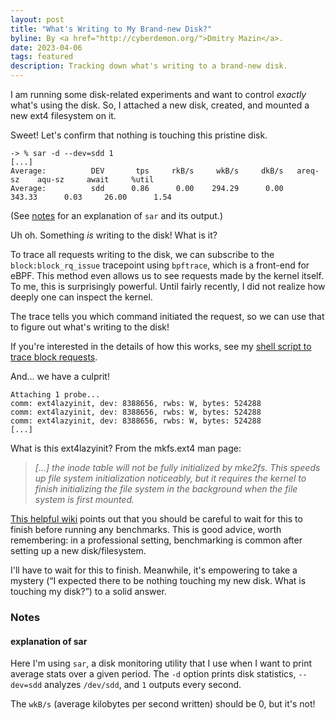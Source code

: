 ```yaml
---
layout: post
title: "What's Writing to My Brand-new Disk?"
byline: By <a href="http://cyberdemon.org/">Dmitry Mazin</a>.
date: 2023-04-06
tags: featured
description: Tracking down what's writing to a brand-new disk.
---
```

I am running some disk-related experiments and want to control *exactly* what's using the disk. So, I attached a new disk, created, and mounted a new ext4 filesystem on it.

Sweet! Let's confirm that nothing is touching this pristine disk.

```
-> % sar -d --dev=sdd 1
[...]
Average:          DEV       tps     rkB/s     wkB/s     dkB/s   areq-sz    aqu-sz     await     %util
Average:          sdd      0.86      0.00    294.29      0.00    343.33      0.03     26.00      1.54
```
(See [notes](#explanation-of-sar) for an explanation of `sar` and its output.)

Uh oh. Something *is* writing to the disk! What is it?

To trace all requests writing to the disk, we can subscribe to the `block:block_rq_issue` tracepoint using `bpftrace`, which is a front-end for eBPF. This method even allows us to see requests made by the kernel itself. To me, this is surprisingly powerful. Until fairly recently, I did not realize how deeply one can inspect the kernel.

The trace tells you which command initiated the request, so we can use that to figure out what's writing to the disk!

If you're interested in the details of how this works, see my [shell script to trace block requests](https://gist.github.com/dmazin/fc8921400eb7ded1770acdc6734fb9da).

And… we have a culprit!

```
Attaching 1 probe...
comm: ext4lazyinit, dev: 8388656, rwbs: W, bytes: 524288
comm: ext4lazyinit, dev: 8388656, rwbs: W, bytes: 524288
comm: ext4lazyinit, dev: 8388656, rwbs: W, bytes: 524288
[...]
```

What is this ext4lazyinit?
From the mkfs.ext4 man page:
> *[…] the inode table will not be fully initialized by mke2fs. This speeds up file system initialization noticeably, but it requires the kernel to finish initializing the file system in the background when the file system is first mounted.*  

[This helpful wiki](https://www.thomas-krenn.com/en/wiki/Ext4_Filesystem#Lazy_Initialization) points out that you should be careful to wait for this to finish before running any benchmarks. This is good advice, worth remembering: in a professional setting, benchmarking is common after setting up a new disk/filesystem.

I'll have to wait for this to finish. Meanwhile, it's empowering to take a mystery (“I expected there to be nothing touching my new disk. What is touching my disk?”) to a solid answer. 

### Notes
#### explanation of sar
Here I'm using `sar`, a disk monitoring utility that I use when I want to print average stats over a given period. The `-d` option prints disk statistics, `--dev=sdd` analyzes `/dev/sdd`, and `1` outputs every second.

The `wkB/s` (average kilobytes per second written) should be 0, but it's not!
